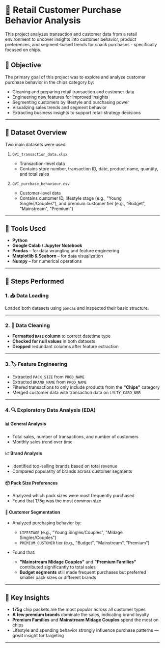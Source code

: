 # 🛒 Retail Customer Purchase Behavior Analysis

This project analyzes transaction and customer data from a retail environment to uncover insights into customer behavior, product preferences, and segment-based trends for snack purchases - specifically focused on chips.

## 📌 Objective

The primary goal of this project was to explore and analyze customer purchase behavior in the chips category by:

- Cleaning and preparing retail transaction and customer data
- Engineering new features for improved insights
- Segmenting customers by lifestyle and purchasing power
- Visualizing sales trends and segment behavior
- Extracting business insights to support retail strategy decisions

---

## 📁 Dataset Overview

Two main datasets were used:

1. `QVI_transaction_data.xlsx`  
   - Transaction-level data
   - Contains store number, transaction ID, date, product name, quantity, and total sales

2. `QVI_purchase_behaviour.csv`  
   - Customer-level data
   - Contains customer ID, lifestyle stage (e.g., "Young Singles/Couples"), and premium customer tier (e.g., "Budget", "Mainstream", "Premium")

---

## 🔧 Tools Used

- **Python**
- **Google Colab / Jupyter Notebook**
- **Pandas** – for data wrangling and feature engineering  
- **Matplotlib & Seaborn** – for data visualization  
- **Numpy** – for numerical operations

---

## 🔄 Steps Performed

### 1. 📥 Data Loading

Loaded both datasets using `pandas` and inspected their basic structure.

---

### 2. 🧹 Data Cleaning

- **Formatted `DATE` column** to correct datetime type
- **Checked for null values** in both datasets
- **Dropped** redundant columns after feature extraction

---

### 3. 🏷️ Feature Engineering

- Extracted `PACK_SIZE` from `PROD_NAME`
- Extracted `BRAND_NAME` from `PROD_NAME`
- Filtered transactions to only include products from the **"Chips"** category
- Merged customer data with transaction data on `LYLTY_CARD_NBR`

---

### 4. 🔍 Exploratory Data Analysis (EDA)

#### 📊 General Analysis

- Total sales, number of transactions, and number of customers
- Monthly sales trend over time

#### 📈 Brand Analysis

- Identified top-selling brands based on total revenue
- Compared popularity of brands across customer segments

#### 📦 Pack Size Preferences

- Analyzed which pack sizes were most frequently purchased
- Found that 175g was the most common size

#### 👥 Customer Segmentation

- Analyzed purchasing behavior by:
  - `LIFESTAGE` (e.g., "Young Singles/Couples", "Midage Singles/Couples")
  - `PREMIUM_CUSTOMER` tier (e.g., "Budget", "Mainstream", "Premium")

- Found that:
  - **"Mainstream Midage Couples"** and **"Premium Families"** contributed significantly to total sales
  - **Budget segments** still made frequent purchases but preferred smaller pack sizes or different brands

---

## 📌 Key Insights

- **175g** chip packets are the most popular across all customer types
- **A few premium brands** dominate the sales, indicating brand loyalty
- **Premium Families** and **Mainstream Midage Couples** spend the most on chips
- Lifestyle and spending behavior strongly influence purchase patterns — great insight for targeting

---

